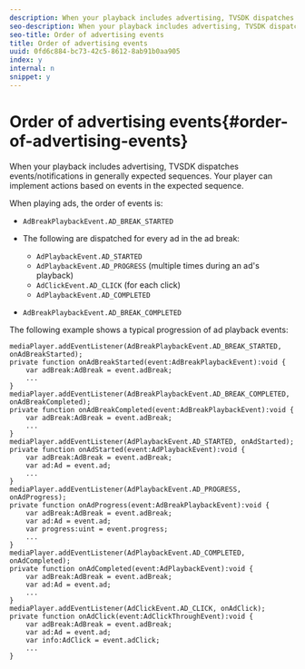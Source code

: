 ```yaml
---
description: When your playback includes advertising, TVSDK dispatches events/notifications in generally expected sequences. Your player can implement actions based on events in the expected sequence.
seo-description: When your playback includes advertising, TVSDK dispatches events/notifications in generally expected sequences. Your player can implement actions based on events in the expected sequence.
seo-title: Order of advertising events
title: Order of advertising events
uuid: 0fd6c884-bc73-42c5-8612-8ab91b0aa905
index: y
internal: n
snippet: y
---
```


# Order of advertising events{#order-of-advertising-events}

When your playback includes advertising, TVSDK dispatches events/notifications in generally expected sequences. Your player can implement actions based on events in the expected sequence.

<a id="section_69E3CCBC57BB48399799876E83908348"></a>

When playing ads, the order of events is:

* `AdBreakPlaybackEvent.AD_BREAK_STARTED` 
* The following are dispatched for every ad in the ad break:

    * `AdPlaybackEvent.AD_STARTED` 
    * `AdPlaybackEvent.AD_PROGRESS` (multiple times during an ad's playback) 
    * `AdClickEvent.AD_CLICK` (for each click) 
    * `AdPlaybackEvent.AD_COMPLETED`

* `AdBreakPlaybackEvent.AD_BREAK_COMPLETED`

The following example shows a typical progression of ad playback events:

```
mediaPlayer.addEventListener(AdBreakPlaybackEvent.AD_BREAK_STARTED, onAdBreakStarted); 
private function onAdBreakStarted(event:AdBreakPlaybackEvent):void { 
    var adBreak:AdBreak = event.adBreak; 
    ... 
} 
mediaPlayer.addEventListener(AdBreakPlaybackEvent.AD_BREAK_COMPLETED, onAdBreakCompleted); 
private function onAdBreakCompleted(event:AdBreakPlaybackEvent):void { 
    var adBreak:AdBreak = event.adBreak; 
    ... 
} 
mediaPlayer.addEventListener(AdPlaybackEvent.AD_STARTED, onAdStarted); 
private function onAdStarted(event:AdPlaybackEvent):void { 
    var adBreak:AdBreak = event.adBreak; 
    var ad:Ad = event.ad; 
    ... 
} 
mediaPlayer.addEventListener(AdPlaybackEvent.AD_PROGRESS, onAdProgress); 
private function onAdProgress(event:AdBreakPlaybackEvent):void { 
    var adBreak:AdBreak = event.adBreak; 
    var ad:Ad = event.ad;  
    var progress:uint = event.progress; 
    ... 
} 
mediaPlayer.addEventListener(AdPlaybackEvent.AD_COMPLETED, onAdCompleted); 
private function onAdCompleted(event:AdPlaybackEvent):void { 
    var adBreak:AdBreak = event.adBreak; 
    var ad:Ad = event.ad; 
    ... 
} 
mediaPlayer.addEventListener(AdClickEvent.AD_CLICK, onAdClick); 
private function onAdClick(event:AdClickThroughEvent):void { 
    var adBreak:AdBreak = event.adBreak; 
    var ad:Ad = event.ad; 
    var info:AdClick = event.adClick; 
    ... 
} 

```

